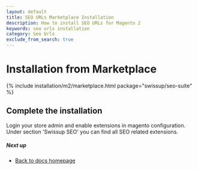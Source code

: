 ```yaml
---
layout: default
title: SEO URLs Marketplace Installation
description: How to install SEO URLs for Magento 2
keywords: seo urls installation
category: Seo Urls
exclude_from_search: true
---
```


# Installation from Marketplace

{% include installation/m2/marketplace.html package="swissup/seo-suite" %}

## Complete the installation

Login your store admin and enable extensions in magento configuration. Under section 'Swissup SEO' you can find all SEO related extensions.

##### Next up

- [Back to docs homepage](/m2/extensions/seo-suite)